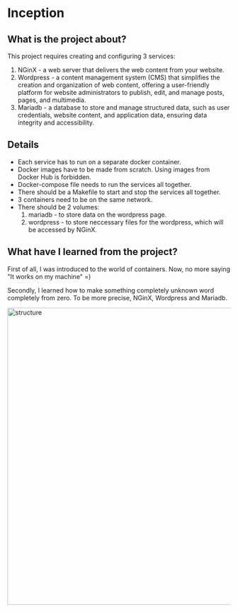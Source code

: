# Inception
## What is the project about?
This project requires creating and configuring 3 services: 
1. NGinX - a web server that delivers the web content from your website.
2. Wordpress - a content management system (CMS) that simplifies the creation and organization of web content, offering a user-friendly platform for website administrators to publish, edit, and manage posts, pages, and multimedia.
3. Mariadb - a database to store and manage structured data, such as user credentials, website content, and application data, ensuring data integrity and accessibility.

## Details
* Each service has to run on a separate docker container.
* Docker images have to be made from scratch. Using images from Docker Hub is forbidden.
* Docker-compose file needs to run the services all together.
* There should be a Makefile to start and stop the services all together.
* 3 containers need to be on the same network.
* There should be 2 volumes: 
	1. mariadb - to store data on the wordpress page.
	2. wordpress - to store neccessary files for the wordpress, which will be accessed by NGinX.

## What have I learned from the project?
First of all, I was introduced to the world of containers. Now, no more saying "It works on my machine" =)

Secondly, I learned how to make something completely unknown word completely from zero. To be more precise, NGinX, Wordpress and Mariadb.

<img width="671" alt="structure" src="https://github.com/Jamshidbek2000/inception_42/assets/106934634/7859fa5f-48d8-4440-9ed4-8d6ba37c1769">

